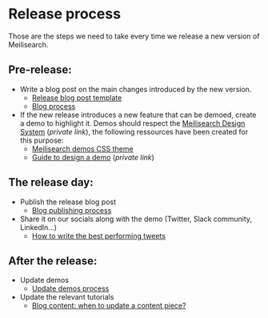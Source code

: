 # Release process

Those are the steps we need to take every time we release a new version of Meilisearch.

## Pre-release:

- Write a blog post on the main changes introduced by the new version. 
    - [Release blog post template](https://www.notion.so/Release-blog-post-template-d3e2f64e30d145218d74b7be8267a8ef)
    - [Blog process](https://github.com/meilisearch/devrel/blob/main/process/blog_process.md)
- If the new release introduces a new feature that can be demoed, create a demo to highlight it. Demos should respect the [Meilisearch Design System](https://www.figma.com/file/XXmUvsZzfZBKt1i2v12wf4/Design-System?node-id=1504%3A282) (_private link_), the following ressources have been created for this purpose:
    - [Meilisearch demos CSS theme](https://github.com/meilisearch/demos/tree/main/process/css-theme) 
    - [Guide to design a demo](https://www.figma.com/file/YUqMlOmApYd0D2aitPyDce/Guide-to-design-a-demo) (_private link_) 

## The release day:

- Publish the release blog post
    - [Blog publishing process](https://github.com/meilisearch/devrel/blob/main/process/blog_publishing_process.md)
- Share it on our socials along with the demo (Twitter, Slack community, LinkedIn...) 
    - [How to write the best performing tweets](https://www.notion.so/meilisearch/Social-Media-Queue-f5ab593e972d49a891059e2e537be7fe#ad47b7f117ee4b44ba73e09a963c0139)

## After the release: 

- Update demos 
    - [Update demos process](https://github.com/meilisearch/demos/blob/main/process/demo_update_%20process.md)
- Update the relevant tutorials
    - [Blog content: when to update a content piece?](https://github.com/meilisearch/devrel/issues/348)
